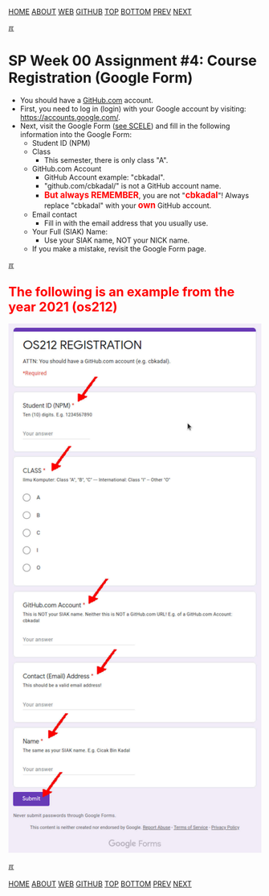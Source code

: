 ---
---
[HOME](index.md)
[ABOUT](README.md)
[WEB](https://osp4diss.vlsm.org/)
[GITHUB](https://github.com/os2xx/osp4diss/)
[TOP](#)
[BOTTOM](#endofpage)
[PREV](S00-03.md)
[NEXT](S00-05.md)

[&#x213C;](#endofpage)<br id="idx00">
# SP Week 00 Assignment #4: Course Registration (Google Form)

* You should have a [GitHub.com](https://github.com/) account.
* First, you need to log in (login) with your Google account by visiting:
  <https://accounts.google.com/>.
* Next, visit the Google Form
  ([see SCELE](https://scele.cs.ui.ac.id/mod/forum/discuss.php?d=41727))
  and fill in the following information into the Google Form:
  * Student ID (NPM)
  * Class
    * This semester, there is only class "A".
  * GitHub.com Account
    * GitHub Account example: "cbkadal".
    * "github.com/cbkadal/" is not a GitHub account name.
    *  <span style="color:red; font-weight:bold; font-size:larger;">But always REMEMBER</span>,
         you are not "<span style="color:red; font-weight:bold; font-size:larger;">cbkadal</span>"!
         Always replace "cbkadal" with your
         <span style="color:red; font-weight:bold; font-size:larger;">own</span>
         GitHub account.
  * Email contact
    * Fill in with the email address that you usually use.
  * Your Full (SIAK) Name:
    * Use your SIAK name, NOT your NICK name.
  * If you make a mistake, revisit the Google Form page.

[&#x213C;](#)<br id="idx01">
## <span style="color:red; font-weight:bold; font-size:larger;">The following is an example from the year 2021 (os212)</span>

<img src="pictures/os-github0.jpg"  width="960">

[&#x213C;](#)<br id="endofpage"><br>
[HOME](index.md)
[ABOUT](README.md)
[WEB](https://osp4diss.vlsm.org/)
[GITHUB](https://github.com/os2xx/osp4diss)
[TOP](#)
[BOTTOM](#endofpage)
[PREV](S00-03.md)
[NEXT](S00-05.md)
<br>

